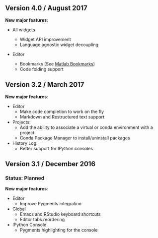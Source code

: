 ## Version 4.0 / August 2017

**New major features**:

* All widgets 
  - Widget API improvement
  - Language agnostic widget decoupling

* Editor
  - Bookmarks (See [Matlab Bookmarks](http://blogs.mathworks.com/community//2007/06/15/scroll-less-with-editor-bookmarks/))
  - Code folding support

## Version 3.2 / March 2017
**New major features**:
* Editor
    - Make code completion to work on the fly
    - Markdown and Restructured text support
* Projects:
    - Add the ability to associate a virtual or conda environment with a project
    - Conda Package Manager to install/uninstall packages
* History Log:
    - Better support for IPython consoles

## Version 3.1 / December 2016
### Status: Planned

**New major features**:
* Editor
    - Improve Pygments integration
* Global
    - Emacs and RStudio keyboard shortcuts
    - Editor tabs reordering
* IPython Console
    - Pygments highlighting for the console